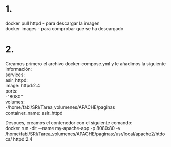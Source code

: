 # 1.
docker pull httpd   -  para descargar la imagen  
docker images    -    para comprobar que se ha descargado  
# 2.
Creamos primero el archivo docker-compose.yml y le añadimos la siguiente información:  
services:    
asir_httpd:  
image: httpd:2.4  
ports:  
-"8080"  
volumes:  
-/home/fabi/SRI/Tarea_volumenes/APACHE/paginas  
container_name: asir_httpd  

Despues, creamos el contenedor con el siguiente comando:  
docker run -dit --name my-apache-app -p 8080:80 -v /home/fabi/SRI/Tarea_volumenes/APACHE/paginas:/usr/local/apache2/htdocs/ httpd:2.4